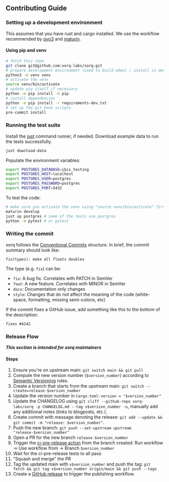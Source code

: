 ## Contributing Guide

### Setting up a development environment

This assumes that you have rust and cargo installed. We use the workflow recommended by [pyo3](https://github.com/PyO3/pyo3) and [maturin](https://github.com/PyO3/maturin).

#### Using pip and venv

```bash
# fetch this repo
git clone git@github.com:xorq-labs/xorq.git
# prepare development environment (used to build wheel / install in development)
python3 -m venv venv
# activate the venv
source venv/bin/activate
# update pip itself if necessary
python -m pip install -U pip
# install dependencies 
python -m pip install -r requirements-dev.txt
# set up the git hook scripts
pre-commit install
```

### Running the test suite
Install the [just](https://github.com/casey/just#installation) command runner, if needed.
Download example data to run the tests successfully.

```bash
just download-data
```

Populate the environment variables:

```bash
export POSTGRES_DATABASE=ibis_testing
export POSTGRES_HOST=localhost
export POSTGRES_USER=postgres
export POSTGRES_PASSWORD=postgres
export POSTGRES_PORT=5432
```

To test the code:
```bash
# make sure you activate the venv using "source venv/bin/activate" first
maturin develop
just up postgres # some of the tests use postgres
python -m pytest # or pytest
```

### Writing the commit

xorq follows the [Conventional Commits](https://www.conventionalcommits.org/) structure.
In brief, the commit summary should look like:

    fix(types): make all floats doubles

The type (e.g. `fix`) can be:

- `fix`: A bug fix. Correlates with PATCH in SemVer
- `feat`: A new feature. Correlates with MINOR in SemVer
- `docs`: Documentation only changes
- `style`: Changes that do not affect the meaning of the code (white-space, formatting, missing semi-colons, etc)

If the commit fixes a GitHub issue, add something like this to the bottom of the description:

    fixes #4242


### Release Flow
***This section is intended for xorq maintainers***

#### Steps
1. Ensure you're on upstream main: `git switch main && git pull`
2. Compute the new version number (`$version_number`) according to [Semantic Versioning](https://semver.org/) rules.
3. Create a branch that starts from the upstream main: `git switch --create=release-$version_number`
4. Update the version number in `Cargo.toml`: `version = "$version_number"`
5. Update the CHANGELOG using `git cliff --github-repo xorq-labs/xorq -p CHANGELOG.md --tag v$version_number -u`, manually add any additional notes (links to blogposts, etc.).
6. Create commit with message denoting the release: `git add --update && git commit -m "release: $version_number"`.
7. Push the new branch: `git push --set-upstream upstream "release-$version_number"`
8. Open a PR for the new branch `release-$version_number`
9. Trigger the [ci-pre-release action](https://github.com/xorq-labs/xorq/actions/workflows/ci-pre-release.yml) from the branch created: Run workflow -> Use workflow from -> Branch `$version_number`
10. Wait for the ci-pre-release tests to all pass
11. "Squash and merge" the PR
12. Tag the updated main with `v$version_number` and push the tag: `git fetch && git tag v$version_number origin/main && git push --tags`
13. Create a [GitHub release](https://github.com/xorq-labs/xorq/releases/new) to trigger the publishing workflow.

